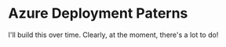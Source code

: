 # Azure Deployment Paterns

I'll build this over time. Clearly, at the moment, there's a lot to do!
